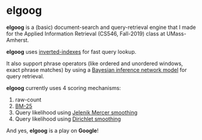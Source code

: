 # elgoog

**elgoog** is a (basic) document-search and query-retrieval engine that I made for the Applied Information Retrieval (CS546, Fall-2019) class at UMass-Amherst.

**elgoog** uses [inverted-indexes](https://github.com/sg1993/elgoog/blob/master/elgoog/src/index/InvertedFileIndex.java) for fast query lookup.

It also support phrase operators (like ordered and unordered windows, exact phrase matches) by using a [Bayesian inference network model](https://github.com/sg1993/elgoog/tree/master/elgoog/src/retriever/inferencenetwork) for query retrieval.

**elgoog** currently uses 4 scoring mechanisms: 
1) raw-count
2) [BM-25](https://github.com/sg1993/elgoog/blob/master/elgoog/src/retriever/evaluation/BM25Evaluator.java)
3) Query likelihood using [Jelenik Mercer smoothing](https://github.com/sg1993/elgoog/blob/master/elgoog/src/retriever/evaluation/JelinekMercerEvaluator.java)
4) Query likelihood using [Dirichlet smoothing](https://github.com/sg1993/elgoog/blob/master/elgoog/src/retriever/evaluation/DirichletEvaluator.java)

And yes, **elgoog** is a play on **Google**!
